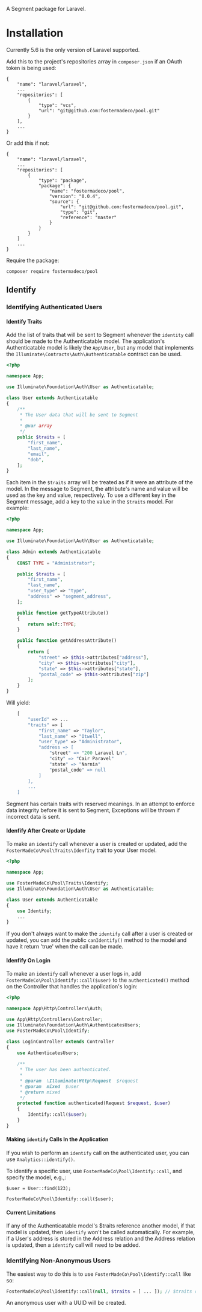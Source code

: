 A Segment package for Laravel.

# Installation

Currently 5.6 is the only version of Laravel supported.

Add this to the project's repositories array in `composer.json` if an OAuth token is being used:

```
{
    "name": "laravel/laravel",
    ...
    "repositories": [
        {
            "type": "vcs",
            "url": "git@github.com:fostermadeco/pool.git"
        }
    ],
    ...
}
```

Or add this if not:

```
{
    "name": "laravel/laravel",
    ...
    "repositories": [
        {
            "type": "package",
            "package": {
                "name": "fostermadeco/pool",
                "version": "0.0.4",
                "source": {
                    "url": "git@github.com:fostermadeco/pool.git",
                    "type": "git",
                    "reference": "master"
                }
            }
        }
    ]
    ...
}
```

Require the package:

```
composer require fostermadeco/pool
```

## Identify

### Identifying Authenticated Users

#### Identify Traits

Add the list of traits that will be sent to Segment whenever the `identity` call
should be made to the Authenticatable model. The application's Authenticatable
model is likely the `App\User`, but any model that implements the
`Illuminate\Contracts\Auth\Authenticatable` contract can be used. 

```php
<?php

namespace App;

use Illuminate\Foundation\Auth\User as Authenticatable;

class User extends Authenticatable
{
    /**
     * The User data that will be sent to Segment
     * 
     * @var array
     */
    public $traits = [
        "first_name",
        "last_name",
        "email",
        "dob",
    ];
}
```

Each item in the `$traits` array will be treated as if it were an attribute of
the model. In the message to Segment, the attribute's name and value will be used
as the key and value, respectively. To use a different key in the Segment message,
add a key to the value in the `$traits` model. For example:

```php
<?php

namespace App;

use Illuminate\Foundation\Auth\User as Authenticatable;

class Admin extends Authenticatable
{
    CONST TYPE = "Administrator";

    public $traits = [
        "first_name",
        "last_name",
        "user_type" => "type",
        "address" => "segment_address",
    ];

    public function getTypeAttribute()
    {
        return self::TYPE;
    }

    public function getAddressAttribute()
    {
        return [
            "street" => $this->attributes["address"],
            "city" => $this->attributes["city"],
            "state" => $this->attributes["state"],
            "postal_code" => $this->attributes["zip"]
        ];
    }
}

```

Will yield:

```php
    [
        "userId" => ...
        "traits" => [
            "first_name" => "Taylor",
            "last_name" => "Otwell",
            "user_type" => "Administrator",
            "address => [
                "street" => "200 Laravel Ln",
                "city" => "Cair Paravel"
                "state" => "Narnia"
                "postal_code" => null
            ]
        ],
        ...
    ]
```


Segment has certain traits with reserved meanings. In an attempt to enforce data
integrity before it is sent to Segment, Exceptions will be thrown if incorrect
data is sent.

#### Idenfify After Create or Update

To make an `identify` call whenever a user is created or updated, add the
`FosterMadeCo\Pool\Traits\Idenfity` trait to your User model. 

```php
<?php

namespace App;

use FosterMadeCo\Pool\Traits\Identify;
use Illuminate\Foundation\Auth\User as Authenticatable;

class User extends Authenticatable
{
    use Identify;
    ...
}
```

If you don't always want to make the `identify` call after a user is created or
updated, you can add the public `canIdentify()` method to the model and have it
return 'true' when the call can be made.

#### Idenfify On Login

To make an `identify` call whenever a user logs in, add
`FosterMadeCo\Pool\Identify::call($user)` to the `authenticated()` method
on the Controller that handles the application's login:

```php
<?php

namespace App\Http\Controllers\Auth;

use App\Http\Controllers\Controller;
use Illuminate\Foundation\Auth\AuthenticatesUsers;
use FosterMadeCo\Pool\Identify;

class LoginController extends Controller
{
    use AuthenticatesUsers;
    
    /**
     * The user has been authenticated.
     *
     * @param  \Illuminate\Http\Request  $request
     * @param  mixed  $user
     * @return mixed
     */
    protected function authenticated(Request $request, $user)
    {
        Identify::call($user);
    }
}
```

#### Making `identify` Calls In the Application

If you wish to perform an `identify` call on the authenticated user, you
can use `Analytics::identify()`.

To identify a specific user, use `FosterMadeCo\Pool\Identify::call`, and
specify the model, e.g.,:

```$php
$user = User::find(123);

FosterMadeCo\Pool\Identify::call($user);
```

#### Current Limitations

If any of the Authenticatable model's $traits reference another model, if that
model is updated, then `identify` won't be called automatically. For example,
if a User's address is stored in the Address relation and the Address relation
is updated, then a `identify` call will need to be added.

### Identifying Non-Anonymous Users

The easiest way to do this is to use `FosterMadeCo\Pool\Identify::call` like so:

```php
FosterMadeCo\Pool\Identify::call(null, $traits = [ ... ]); // $traits can be null
```

An anonymous user with a UUID will be created.